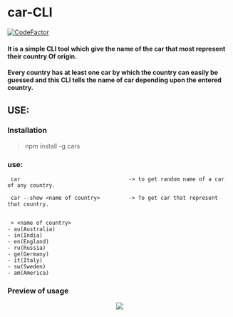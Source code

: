 # car-CLI
[![CodeFactor](https://www.codefactor.io/repository/github/debck/car-cli/badge)](https://www.codefactor.io/repository/github/debck/car-cli)

#### It is a simple CLI tool which give the name of the car that most represent their country Of origin.
#### Every country has at least one car by which the country can easily be guessed and this CLI tells the name of car depending upon the entered country.

## USE:

### Installation 
> npm install -g cars

### use:

```
 car                                  -> to get random name of a car of any country.

 car --show <name of country>         -> To get car that represent that country.


 > <name of country>
- au(Australia)
- in(India)
- en(England)
- ru(Russia)
- ge(Germany)
- it(Italy)
- sw(Sweden)
- am(America)	    
```
### Preview of usage
<p align="center">
  <img src="https://user-images.githubusercontent.com/33368759/41203447-95079320-6cf4-11e8-88d7-7810fd4e88db.gif">
 </p>
